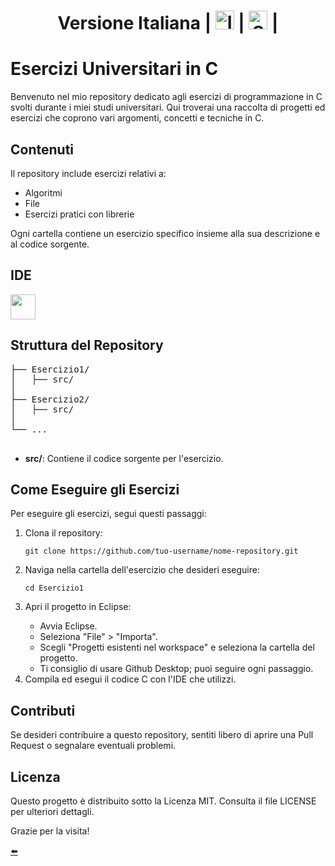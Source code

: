 <div align="center"> 
  
# Versione Italiana | <a href="./README_English.md"><img src="https://www.pikpng.com/pngl/m/85-850967_welcome-in-saint-brieuc-bay-clipart.png" alt="Italy" height="30" width="30"></a> | <a href="./README_Spain.md"><img src="https://www.pikpng.com/pngl/m/243-2437383_spanish-flag-01-map-of-spain-spanish-flag.png" alt="Spain" height="30" width="30"></a> |

</div>
    <h1>Esercizi Universitari in C</h1>
    <p>Benvenuto nel mio repository dedicato agli esercizi di programmazione in C svolti durante i miei studi universitari. Qui troverai una raccolta di progetti ed esercizi che coprono vari argomenti, concetti e tecniche in C.</p>
    <h2>Contenuti</h2>
    <p>Il repository include esercizi relativi a:</p>
    <ul>
        <li>Algoritmi</li>
        <li>File</li>
        <li>Esercizi pratici con librerie</li>
    </ul>
    <p>Ogni cartella contiene un esercizio specifico insieme alla sua descrizione e al codice sorgente.</p>
    <h2>IDE</h2>
    <img src="https://cdn.jsdelivr.net/gh/devicons/devicon@latest/icons/clion/clion-original.svg" width="40" height="40" />
    <h2>Struttura del Repository</h2>
    <pre>
├── Esercizio1/
│   ├── src/
│ 
├── Esercizio2/
│   ├── src/
│   
└── ...
    </pre>
    <ul>
        <li><strong>src/</strong>: Contiene il codice sorgente per l'esercizio.</li>
    </ul>
    <h2>Come Eseguire gli Esercizi</h2>
    <p>Per eseguire gli esercizi, segui questi passaggi:</p>
    <ol>
        <li>Clona il repository:</li>
        <pre><code>git clone https://github.com/tuo-username/nome-repository.git</code></pre>
        <li>Naviga nella cartella dell'esercizio che desideri eseguire:</li>
        <pre><code>cd Esercizio1</code></pre>
        <li>Apri il progetto in Eclipse:</li>
        <ul>
            <li>Avvia Eclipse.</li>
            <li>Seleziona "File" &gt; "Importa".</li>
            <li>Scegli "Progetti esistenti nel workspace" e seleziona la cartella del progetto.</li>
            <li>Ti consiglio di usare Github Desktop; puoi seguire ogni passaggio.</li>
        </ul>
        <li>Compila ed esegui il codice C con l'IDE che utilizzi.</li>
    </ol>
    <h2>Contributi</h2>
    <p>Se desideri contribuire a questo repository, sentiti libero di aprire una Pull Request o segnalare eventuali problemi.</p>
    <h2>Licenza</h2>
    <p>Questo progetto è distribuito sotto la Licenza MIT. Consulta il file LICENSE per ulteriori dettagli.</p>
    <p>Grazie per la visita!</p>
    <a href="./README.md/">⬅️</a>

